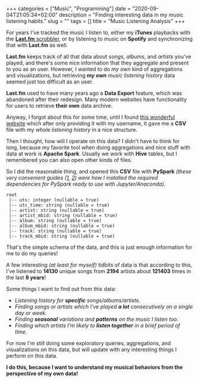 +++
categories = ["Music", "Programming"]
date = "2020-09-04T21:05:34+02:00"
description = "Finding interesting data in my music listening habits."
slug = ""
tags = []
title = "Music Listening Analysis"
+++

For years I've tracked the music I listen to, either my **iTunes** playbacks with the [**Last.fm** scrobbler](https://www.last.fm/about/trackmymusic), or by listening to music on **Spotify** and synchronizing that with **Last.fm** as well.

**Last.fm** keeps track of all that data about _songs_, _albums_, and _artists_ you've played, and there's some nice information that they aggregate and present to you as an user. However, I wanted to do _my own_ kind of aggregations and visualizations, but retrieving _**my own** music listening history_ data seemed just too difficult as an user.

**Last.fm** used to have many years ago a **Data Export** feature, which was abandoned after their redesign. Many modern websites have functionality for users to retrieve **their own** data archive.

Anyway, I forgot about this for some time, until I found [this wonderful website](https://lastfm.ghan.nl/export/) which after only providing it with my username, it gave me a **CSV** file with my _whole listening history_ in a nice structure.

Then I thought, how will I operate on this data? I didn't have to think for long, because my favorite tool when doing aggregations and nice stuff with data at work is **Apache Spark**. Usually we work with **Hive** tables, but I remembered you can also open other kinds of files.

So I did the reasonable thing, and opened this **CSV** file with **PySpark** _(these very convenient guides ([1][01], [2][02]) were how I installed the required dependencies for PySpark ready to use with Jupyter/Anaconda)._

```
root
 |-- uts: integer (nullable = true)
 |-- utc_time: string (nullable = true)
 |-- artist: string (nullable = true)
 |-- artist_mbid: string (nullable = true)
 |-- album: string (nullable = true)
 |-- album_mbid: string (nullable = true)
 |-- track: string (nullable = true)
 |-- track_mbid: string (nullable = true)
```

That's the simple schema of the data, and this is just enough information for me to do my queries!

A few interesting _(at least for myself)_ tidbits of data is that according to this, I've listened to **14130** unique songs from **2194** artists about **121403** times in the last **8 years**!

Some things I want to find out from this data:

* _Listening history for **specific** songs/albums/artists._
* _Finding songs or artists which I've played **a lot** consecutively on a single day or week._
* _Finding **seasonal** variations and **patterns** on the music I listen too._
* _Finding which artists I'm likely to **listen together** in a brief period of time._

For now I'm still doing some exploratory queries, aggregations, and visualizations on this data, but will update with any interesting things I perform on this data.

**I do this, because I want to understand my musical behaviors from the perspective of my own data!**

[01]: https://kevinvecmanis.io/python/pyspark/install/2019/05/31/Installing-Apache-Spark.html "Install Apache Spark"
[02]: https://sharing.luminis.eu/blog/how-to-install-pyspark-and-apache-spark-on-macos/ "Install Apache Spark"